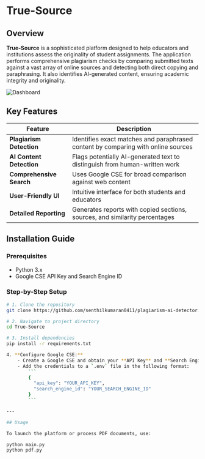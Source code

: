 # True-Source

## Overview

**True-Source** is a sophisticated platform designed to help educators and institutions assess the originality of student assignments. The application performs comprehensive plagiarism checks by comparing submitted texts against a vast array of online sources and detecting both direct copying and paraphrasing. It also identifies AI-generated content, ensuring academic integrity and originality.

![Dashboard](./templates/Screenshot_2025-07-30_221932.png)

## Key Features

| Feature                  | Description                                                                 |
|--------------------------|-----------------------------------------------------------------------------|
| **Plagiarism Detection** | Identifies exact matches and paraphrased content by comparing with online sources |
| **AI Content Detection** | Flags potentially AI-generated text to distinguish from human-written work  |
| **Comprehensive Search** | Uses Google CSE for broad comparison against web content                    |
| **User-Friendly UI**     | Intuitive interface for both students and educators                         |
| **Detailed Reporting**   | Generates reports with copied sections, sources, and similarity percentages |

## Installation Guide

### Prerequisites

- Python 3.x
- Google CSE API Key and Search Engine ID

### Step-by-Step Setup

```bash
# 1. Clone the repository
git clone https://github.com/senthilkumaran0411/plagiarism-ai-detector.git

# 2. Navigate to project directory
cd True-Source

# 3. Install dependencies
pip install -r requirements.txt

4. **Configure Google CSE:**
    - Create a Google CSE and obtain your **API Key** and **Search Engine ID**.
    - Add the credentials to a `.env` file in the following format:
        ```
        {
          "api_key": "YOUR_API_KEY",
          "search_engine_id": "YOUR_SEARCH_ENGINE_ID"
        }
        ```

---

## Usage

To launch the platform or process PDF documents, use:

python main.py
python pdf.py
